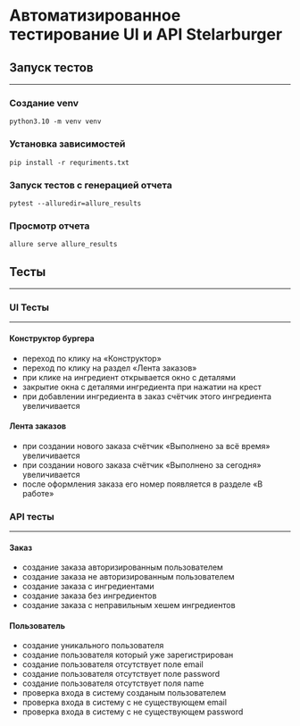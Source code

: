 # Автоматизированное тестирование UI и API Stelarburger
## Запуск тестов
___
### Создание venv
`python3.10 -m venv venv`
### Установка зависимостей
`pip install -r requriments.txt`
### Запуск тестов с генерацией отчета
`pytest --alluredir=allure_results`
### Просмотр отчета
`allure serve allure_results`

## Тесты
___
### UI Тесты
___
#### Конструктор бургера
- переход по клику на «Конструктор»
- переход по клику на раздел «Лента заказов»
- при клике на ингредиент открывается окно с деталями
- закрытие окна с деталями ингредиента при нажатии на крест
- при добавлении ингредиента в заказ счётчик этого ингредиента увеличивается
#### Лента заказов
- при создании нового заказа счётчик «Выполнено за всё время»
увеличивается
- при создании нового заказа счётчик «Выполнено за сегодня» увеличивается
- после оформления заказа его номер появляется в разделе «В работе»
### API тесты
___
#### Заказ
- создание заказа авторизированным пользователем
- создание заказа не авторизированным пользователем
- создание заказа с ингредиентами
- создание заказа без ингредиентов
- создание заказа с неправильным хешем ингредиентов
#### Пользователь
- создание уникального пользователя
- создание пользователя который уже зарегистрирован
- создание пользователя отсутствует поле email
- создание пользователя отсутствует поле password
- создание пользователя отсутствует поля name
- проверка входа в систему созданым пользователем
- проверка входа в систему с не существующем email
- проверка входа в систему с не существующем password
